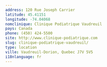 ```yaml
---
address: 120 Rue Joseph Carrier
latitude: 45.41151
longitude: -74.04068
nomclinique: Clinique Podiatrique Vaudreuil
pays: Canada
phone: (450) 424-5500
site: http://www.clinique-podiatrique.com
slug: clinique-podiatrique-vaudreuil/
type: location
ville: Vaudreuil-Dorion, Quebec J7V 5V5
i18nlanguage: fr
---
```


